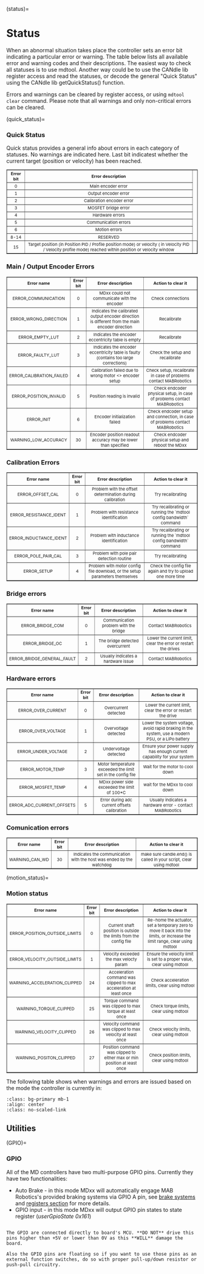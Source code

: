 (status)=

# Status

When an abnormal situation takes place the controller sets an error bit indicating a particular
error or warning. The table below lists all available error and warning codes and their
descriptions. The easiest way to check all statuses is to use mdtool. Another way could be to use
the CANdle lib register access and read the statuses, or decode the general "Quick Status" using the
CANdle lib getQuickStatus() function.

Errors and warnings can be cleared by register access, or using `mdtool clear` command. Please note
that all warnings and only non-critical errors can be cleared.

(quick_status)=

### Quick Status

Quick status provides a general info about errors in each category of statuses. No warnings are
indicated here. Last bit indicatest whether the current target (position or velocity) has been
reached.

<table border="1" cellpadding="2" cellspacing="0"  class="gridlines sheet0" id="sheet0" style="float:center;text-align:center;font-size:11px ;width:100%">
	<tbody>
		<tr>
			<td> <b>Error bit</b></td>
			<td> <b>Error description</b></td>
		</tr>
		<tr>
			<td>0</td>
			<td>Main encoder error</td>
		</tr>
		<tr>
			<td>1</td>
			<td>Output encoder error</td>
		</tr>
		<tr>
			<td>2</td>
			<td>Calibration encoder error</td>
		</tr>
		<tr>
			<td>3</td>
			<td>MOSFET bridge error</td>
		</tr>
		<tr>
			<td>4</td>
			<td>Hardware errors</td>
		</tr>
    	<tr>
			<td>5</td>
			<td>Communication errors</td>
		</tr>
   		<tr>
			<td>6</td>
			<td>Motion errors</td>
		</tr>
       	<tr>
			<td>8-14</td>
			<td>RESERVED</td>
		</tr>
		</tr>
			<tr>
			<td>15</td>
			<td>Target position (in Position PID / Profile position mode) or velocity ( in Velocity PID / Velocity profile mode) reached within position or velocity window <td>
		</tr>
	</tbody>
</table>
<p></p>

### Main / Output Encoder Errors

<table border="1" cellpadding="2" cellspacing="0"  class="gridlines sheet0" id="sheet0" style="float:center;text-align:center;font-size:11px ;width:100%">
	<tbody>
		<tr>
			<td> <b>Error name</b></td>
			<td> <b>Error bit</b></td>
			<td> <b>Error description</b></td>
      		<td> <b>Action to clear it</b></td>
		</tr>
		<tr>
			<td>ERROR_COMMUNICATION </td>
			<td>0</td>
			<td>MDxx could not communicate with the encoder </td>
      		<td>Check connections </td>
		</tr>
    	<tr>
			<td>ERROR_WRONG_DIRECTION</td>
			<td>1</td>
			<td>Indicates the calibrated output encoder direction is different from the main encoder direction</td>
      		<td>Recalibrate</td>
		</tr>
   		 <tr>
			<td>ERROR_EMPTY_LUT</td>
			<td>2</td>
			<td>Indicates the encoder eccentricity table is empty</td>
      		<td>Recalibrate</td>
		</tr>
    	<tr>
			<td>ERROR_FAULTY_LUT</td>
			<td>3</td>
			<td>Indicates the encoder eccentricity table is faulty (contains too large corrections)</td>
    		<td>Check the setup and recalibrate</td>
		</tr>
    	<tr>
			<td>ERROR_CALIBRATION_FAILED</td>
			<td>4</td>
			<td>Calibration failed due to wrong motor <> encoder setup</td>
			<td>Check setup, recalibrate in case of problems contact MABRobotics</td>
		</tr>
    	<tr>
			<td>ERROR_POSITION_INVALID</td>
			<td>5</td>
			<td>Position reading is invalid</td>
			<td>Check endcoder physical setup, in case of problems contact MABRobotics</td>
		</tr>
		<tr>
			<td>ERROR_INIT</td>
			<td>6</td>
			<td>Encoder initialization failed</td>
			<td>Check endcoder setup and connection, in case of problems contact MABRobotics</td>
		</tr>
		<tr>
			<td>WARNING_LOW_ACCURACY</td>
			<td>30</td>
			<td>Encoder position readout accuracy may be lower than specified</td>
			<td>Check endcoder physical setup and reboot the MDxx</td>
		</tr>
	</tbody>
</table>
<p></p>

### Calibration Errors

<table border="1" cellpadding="2" cellspacing="0"  class="gridlines sheet0" id="sheet0" style="float:center;text-align:center;font-size:11px ;width:100%">
	<tbody>
		<tr>
			<td> <b>Error name</b></td>
			<td> <b>Error bit</b></td>
			<td> <b>Error description</b></td>
      		<td> <b>Action to clear it</b></td>
		</tr>
		<tr>
			<td>ERROR_OFFSET_CAL </td>
			<td>0</td>
			<td>Problem with the offset determination during calibration </td>
      		<td>Try recalibrating</td>
		</tr>
    	<tr>
			<td>ERROR_RESISTANCE_IDENT</td>
			<td>1</td>
			<td>Problem with resistance identification</td>
    		<td>Try recalibrating or running the `mdtool config bandwidth` command</td>
		</tr>
    	<tr>
			<td>ERROR_INDUCTANCE_IDENT</td>
			<td>2</td>
			<td>Problem with inductance identification</td>
      		<td>Try recalibrating or running the `mdtool config bandwidth` command</td>
		</tr>
    	<tr>
			<td>ERROR_POLE_PAIR_CAL</td>
			<td>3</td>
			<td>Problem with pole pair detection routine</td>
      		<td>Try recalibrating</td>
		</tr>
    	<tr>
			<td>ERROR_SETUP</td>
			<td>4</td>
			<td>Problem with motor config file download, or the setup parameters themselves</td>
      		<td>Check the config file again and try to upload one more time</td>
		</tr>
	</tbody>
</table>
<p></p>

### Bridge errors

<table border="1" cellpadding="2" cellspacing="0"  class="gridlines sheet0" id="sheet0" style="float:center;text-align:center;font-size:11px ;width:100%">
	<tbody>
		<tr>
			<td> <b>Error name</b></td>
			<td> <b>Error bit</b></td>
			<td> <b>Error description</b></td>
      		<td> <b>Action to clear it</b></td>
		</tr>
		<tr>
			<td>ERROR_BRIDGE_COM</td>
			<td>0</td>
			<td>Communication problem with the bridge</td>
      		<td>Contact MABRobotics</td>
		</tr>
    	<tr>
			<td>ERROR_BRIDGE_OC</td>
			<td>1</td>
			<td>The bridge detected overcurrent</td>
      		<td>Lower the current limit, clear the error or restart the drives</td>
		</tr>
    	<tr>
			<td>ERROR_BRIDGE_GENERAL_FAULT</td>
			<td>2</td>
			<td>Usually indicates a hardware issue</td>
      		<td>Contact MABRobotics</td>
		</tr>
	</tbody>
</table>
<p></p>

### Hardware errors

<table border="1" cellpadding="2" cellspacing="0"  class="gridlines sheet0" id="sheet0" style="float:center;text-align:center;font-size:11px ;width:100%">
	<tbody>
		<tr>
			<td> <b>Error name</b></td>
			<td> <b>Error bit</b></td>
			<td> <b>Error description</b></td>
      		<td> <b>Action to clear it</b></td>
		</tr>
   		<tr>
			<td>ERROR_OVER_CURRENT</td>
			<td>0</td>
			<td>Overcurrent detected</td>
      		<td>Lower the current limit, clear the error or restart the drive</td>
		</tr>
    	<tr>
			<td>ERROR_OVER_VOLTAGE</td>
			<td>1</td>
			<td>Overvoltage detected</td>
      		<td>Lower the system voltage, avoid rapid braking in the system, use a modern PSU, or a LiPo battery</td>
		</tr>
    	<tr>
			<td>ERROR_UNDER_VOLTAGE</td>
			<td>2</td>
			<td>Undervoltage detected</td>
      		<td>Ensure your power supply has enough current capability for your system</td>
		</tr>
    	<tr>
			<td>ERROR_MOTOR_TEMP</td>
			<td>3</td>
			<td>Motor temperature exceeded the limit set in the config file</td>
      		<td>Wait for the motor to cool down</td>
		</tr>
    	<tr>
			<td>ERROR_MOSFET_TEMP</td>
			<td>4</td>
			<td>MDxx power side exceeded the limit of 100*C</td>
      		<td>wait for the MDxx to cool down</td>
		</tr>
     	<tr>
			<td>ERROR_ADC_CURRENT_OFFSETS</td>
			<td>5</td>
			<td>Error during adc current offsets calibration</td>
      		<td>Usually indicates a hardware error - contact MABRobotics</td>
		</tr> 
  </tbody>
</table>
<p></p>

### Comunication errors

<table border="1" cellpadding="2" cellspacing="0"  class="gridlines sheet0" id="sheet0" style="float:center;text-align:center;font-size:11px ;width:100%">
	<tbody>
		<tr>
			<td> <b>Error name</b></td>
			<td> <b>Error bit</b></td>
			<td> <b>Error description</b></td>
      		<td> <b>Action to clear it</b></td>
		</tr>
    	<tr>
			<td>WARNING_CAN_WD</td>
			<td>30</td>
			<td>Indicates the communication with the host was ended by the watchdog</td>
      		<td>make sure candle.end() is called in your script, clear using mdtool</td>
		</tr>
  </tbody>
</table>
<p></p>

(motion_status)=

### Motion status

<table border="1" cellpadding="2" cellspacing="0"  class="gridlines sheet0" id="sheet0" style="float:center;text-align:center;font-size:11px ;width:100%">
	<tbody>
		<tr>
			<td> <b>Error name</b></td>
			<td> <b>Error bit</b></td>
			<td> <b>Error description</b></td>
      		<td> <b>Action to clear it</b></td>
		</tr>
		<tr>
			<td>ERROR_POSITION_OUTSIDE_LIMITS</td>
			<td>0</td>
			<td>Current shaft position is outside the <min position : max position> limits from the config file</td>
      		<td>Re-home the actuator, set a temporary zero to move it back into the limits, or increase the limit range, clear using mdtool</td>
		</tr>
		<tr>
			<td>ERROR_VELOCITY_OUTSIDE_LIMITS</td>
			<td>1</td>
			<td>Velocity exceeded the max velocty param</td>
      		<td>Ensure the velocity limit is set to a proper value, clear using mdtool</td>
		</tr>
		<tr>
			<td>WARNING_ACCELERATION_CLIPPED</td>
			<td>24</td>
			<td>Acceleration command was clipped to max acceleration at least once</td>
      		<td>Check acceleration limits, clear using mdtool</td>
		</tr>
    	<tr>
			<td>WARNING_TORQUE_CLIPPED</td>
			<td>25</td>
			<td>Torque command was clipped to max torque at least once</td>
      		<td>Check torque limits, clear using mdtool</td>
		</tr>
    	<tr>
			<td>WARNING_VELOCITY_CLIPPED</td>
			<td>26</td>
			<td>Velocity command was clipped to max velocity at least once</td>
      		<td>Check velocity limits, clear using mdtool</td>
		</tr>
    	<tr>
			<td>WARNING_POSITON_CLIPPED</td>
			<td>27</td>
			<td>Position command was clipped to either max or min position at least once</td>
      		<td>Check position limits, clear using mdtool</td>
		</tr>
  </tbody>
</table>
<p></p>

The following table shows when warnings and errors are issued based on the mode the controller is
currently in:

```{figure} images/Status/status_vs_motion_mode.png
:class: bg-primary mb-1
:align: center
:class: no-scaled-link
```

## Utilities

(GPIO)=

### GPIO

All of the MD controllers have two multi-purpose GPIO pins. Currently they have two functionalities:

- Auto Brake - in this mode MDxx will automatically engage MAB Robotics's provided braking systems
  via GPIO A pin, see [brake systems](brake_systems) and [registers section](registers) for more
  details.
- GPIO input - in this mode MDxx will output GPIO pin states to state register (*userGpioState
  0x161*)

```{important}

The GPIO are connected directly to board's MCU. **DO NOT** drive this pins higher than +5V or lower than 0V as this **WILL** damage the board.

Also the GPIO pins are floating so if you want to use those pins as an external function switches, do so with proper pull-up/down resistor or push-pull circuitry.

```
